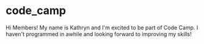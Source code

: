 # code_camp
Hi Members! My name is Kathryn and I'm excited to be part of Code Camp. I haven't programmed in awhile and looking forward to improving my skills!
